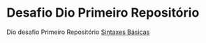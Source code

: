 # Desafio Dio Primeiro Repositório
Dio desafio Primeiro Repositório
[Sintaxes Básicas](https://www.markdownguide.org/basic-syntax/)

